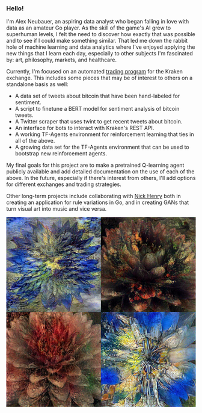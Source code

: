 ### Hello!

I'm Alex Neubauer, an aspiring data analyst who began falling in love with data as an amateur Go player. As the skill of the game's AI grew to superhuman levels, I felt the need to discover how exactly that was possible and to see if I could make something similar. That led me down the rabbit hole of machine learning and data analytics where I've enjoyed applying the new things that I learn each day, especially to other subjects I'm fascinated by: art, philosophy, markets, and healthcare. 

Currently, I'm focused on an automated [trading program](https://github.com/Neubauer-A/CoinBot) for the Kraken exchange. This includes some pieces that may be of interest to others on a standalone basis as well: 
- A data set of tweets about bitcoin that have been hand-labeled for sentiment. 
- A script to finetune a BERT model for sentiment analysis of bitcoin tweets.
- A Twitter scraper that uses twint to get recent tweets about bitcoin.
- An interface for bots to interact with Kraken's REST API.
- A working TF-Agents environment for reinforcement learning that ties in all of the above.
- A growing data set for the TF-Agents environment that can be used to bootstrap new reinforcement agents.

My final goals for this project are to make a pretrained Q-learning agent publicly available and add detailed documentation on the use of each of the above. In the future, especially if there's interest from others, I'll add options for different exchanges and trading strategies.

Other long-term projects include collaborating with [Nick Henry](https://github.com/fractivore) both in creating an application for rule variations in Go, and in creating GANs that turn visual art into music and vice versa.

![](https://github.com/Neubauer-A/GAN/blob/main/CAN/images/JRFlowers.jpg)
